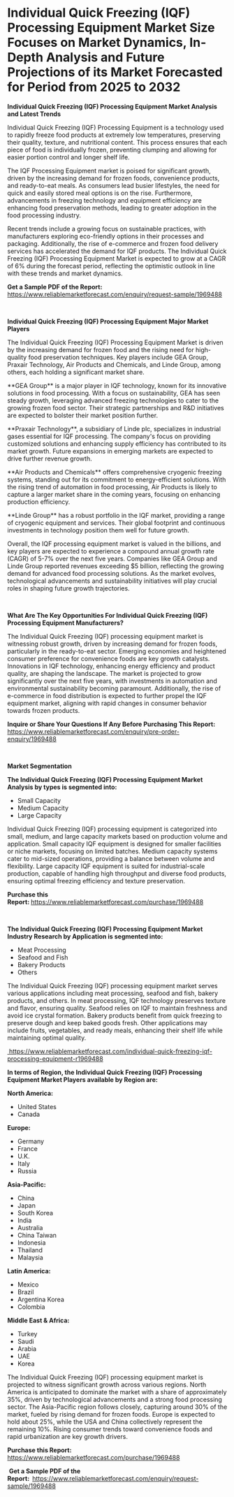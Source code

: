 <p><h1>Individual Quick Freezing (IQF) Processing Equipment Market Size Focuses on Market Dynamics, In-Depth Analysis and Future Projections of its Market Forecasted for Period from 2025 to 2032</h1></p><p><strong>Individual Quick Freezing (IQF) Processing Equipment Market Analysis and Latest Trends</strong></p>
<p><p>Individual Quick Freezing (IQF) Processing Equipment is a technology used to rapidly freeze food products at extremely low temperatures, preserving their quality, texture, and nutritional content. This process ensures that each piece of food is individually frozen, preventing clumping and allowing for easier portion control and longer shelf life.</p><p>The IQF Processing Equipment market is poised for significant growth, driven by the increasing demand for frozen foods, convenience products, and ready-to-eat meals. As consumers lead busier lifestyles, the need for quick and easily stored meal options is on the rise. Furthermore, advancements in freezing technology and equipment efficiency are enhancing food preservation methods, leading to greater adoption in the food processing industry.</p><p>Recent trends include a growing focus on sustainable practices, with manufacturers exploring eco-friendly options in their processes and packaging. Additionally, the rise of e-commerce and frozen food delivery services has accelerated the demand for IQF products. The Individual Quick Freezing (IQF) Processing Equipment Market is expected to grow at a CAGR of 6% during the forecast period, reflecting the optimistic outlook in line with these trends and market dynamics.</p></p>
<p><strong>Get a Sample PDF of the Report:&nbsp;</strong> <a href="https://www.reliablemarketforecast.com/enquiry/request-sample/1969488?utm_campaign=2753&utm_medium=2&utm_source=Github&utm_content=ia&utm_term=12042025&utm_id=individual-quick-freezing-iqf-processing-equipment">https://www.reliablemarketforecast.com/enquiry/request-sample/1969488</a></p>
<p>&nbsp;</p>
<p><strong>Individual Quick Freezing (IQF) Processing Equipment Major Market Players</strong></p>
<p><p>The Individual Quick Freezing (IQF) Processing Equipment Market is driven by the increasing demand for frozen food and the rising need for high-quality food preservation techniques. Key players include GEA Group, Praxair Technology, Air Products and Chemicals, and Linde Group, among others, each holding a significant market share.</p><p>**GEA Group** is a major player in IQF technology, known for its innovative solutions in food processing. With a focus on sustainability, GEA has seen steady growth, leveraging advanced freezing technologies to cater to the growing frozen food sector. Their strategic partnerships and R&D initiatives are expected to bolster their market position further.</p><p>**Praxair Technology**, a subsidiary of Linde plc, specializes in industrial gases essential for IQF processing. The company's focus on providing customized solutions and enhancing supply efficiency has contributed to its market growth. Future expansions in emerging markets are expected to drive further revenue growth.</p><p>**Air Products and Chemicals** offers comprehensive cryogenic freezing systems, standing out for its commitment to energy-efficient solutions. With the rising trend of automation in food processing, Air Products is likely to capture a larger market share in the coming years, focusing on enhancing production efficiency.</p><p>**Linde Group** has a robust portfolio in the IQF market, providing a range of cryogenic equipment and services. Their global footprint and continuous investments in technology position them well for future growth.</p><p>Overall, the IQF processing equipment market is valued in the billions, and key players are expected to experience a compound annual growth rate (CAGR) of 5-7% over the next five years. Companies like GEA Group and Linde Group reported revenues exceeding $5 billion, reflecting the growing demand for advanced food processing solutions. As the market evolves, technological advancements and sustainability initiatives will play crucial roles in shaping future growth trajectories.</p></p>
<p>&nbsp;</p>
<p><strong>What Are The Key Opportunities For Individual Quick Freezing (IQF) Processing Equipment Manufacturers?</strong></p>
<p><p>The Individual Quick Freezing (IQF) processing equipment market is witnessing robust growth, driven by increasing demand for frozen foods, particularly in the ready-to-eat sector. Emerging economies and heightened consumer preference for convenience foods are key growth catalysts. Innovations in IQF technology, enhancing energy efficiency and product quality, are shaping the landscape. The market is projected to grow significantly over the next five years, with investments in automation and environmental sustainability becoming paramount. Additionally, the rise of e-commerce in food distribution is expected to further propel the IQF equipment market, aligning with rapid changes in consumer behavior towards frozen products.</p></p>
<p><strong>Inquire or Share Your Questions If Any Before Purchasing This Report:</strong> <a href="https://www.reliablemarketforecast.com/enquiry/pre-order-enquiry/1969488?utm_campaign=2753&utm_medium=2&utm_source=Github&utm_content=ia&utm_term=12042025&utm_id=individual-quick-freezing-iqf-processing-equipment">https://www.reliablemarketforecast.com/enquiry/pre-order-enquiry/1969488</a></p>
<p>&nbsp;</p>
<p><strong>Market Segmentation</strong></p>
<p><strong>The Individual Quick Freezing (IQF) Processing Equipment Market Analysis by types is segmented into:</strong></p>
<p><ul><li>Small Capacity</li><li>Medium Capacity</li><li>Large Capacity</li></ul></p>
<p><p>Individual Quick Freezing (IQF) processing equipment is categorized into small, medium, and large capacity markets based on production volume and application. Small capacity IQF equipment is designed for smaller facilities or niche markets, focusing on limited batches. Medium capacity systems cater to mid-sized operations, providing a balance between volume and flexibility. Large capacity IQF equipment is suited for industrial-scale production, capable of handling high throughput and diverse food products, ensuring optimal freezing efficiency and texture preservation.</p></p>
<p><strong>Purchase this Report:&nbsp;</strong><a href="https://www.reliablemarketforecast.com/purchase/1969488?utm_campaign=2753&utm_medium=2&utm_source=Github&utm_content=ia&utm_term=12042025&utm_id=individual-quick-freezing-iqf-processing-equipment">https://www.reliablemarketforecast.com/purchase/1969488</a></p>
<p>&nbsp;</p>
<p><strong>The Individual Quick Freezing (IQF) Processing Equipment Market Industry Research by Application is segmented into:</strong></p>
<p><ul><li>Meat Processing</li><li>Seafood and Fish</li><li>Bakery Products</li><li>Others</li></ul></p>
<p><p>The Individual Quick Freezing (IQF) processing equipment market serves various applications including meat processing, seafood and fish, bakery products, and others. In meat processing, IQF technology preserves texture and flavor, ensuring quality. Seafood relies on IQF to maintain freshness and avoid ice crystal formation. Bakery products benefit from quick freezing to preserve dough and keep baked goods fresh. Other applications may include fruits, vegetables, and ready meals, enhancing their shelf life while maintaining optimal quality.</p></p>
<p><a href="https://www.reliablemarketforecast.com/individual-quick-freezing-iqf-processing-equipment-r1969488?utm_campaign=2753&utm_medium=2&utm_source=Github&utm_content=ia&utm_term=12042025&utm_id=individual-quick-freezing-iqf-processing-equipment">&nbsp;https://www.reliablemarketforecast.com/individual-quick-freezing-iqf-processing-equipment-r1969488</a></p>
<p><strong>In terms of Region, the Individual Quick Freezing (IQF) Processing Equipment Market Players available by Region are:</strong></p>
<p>
    <p> <strong> North America: </strong>
        <ul>
            <li>United States</li>
            <li>Canada</li>
        </ul>
        </p> 
    <p> <strong> Europe: </strong>
        <ul>
            <li>Germany</li>
            <li>France</li>
            <li>U.K.</li>
            <li>Italy</li>
            <li>Russia</li>
        </ul>
        </p> 
    <p> <strong> Asia-Pacific: </strong>
        <ul>
            <li>China</li>
            <li>Japan</li>
            <li>South Korea</li>
            <li>India</li>
            <li>Australia</li>
            <li>China Taiwan</li>
            <li>Indonesia</li>
            <li>Thailand</li>
            <li>Malaysia</li>
        </ul>
        </p> 
    <p> <strong> Latin America: </strong>
        <ul>
            <li>Mexico</li>
            <li>Brazil</li>
            <li>Argentina Korea</li>
            <li>Colombia</li>
        </ul>
        </p> 
    <p> <strong> Middle East & Africa: </strong>
        <ul>
            <li>Turkey</li>
            <li>Saudi</li>
            <li>Arabia</li>
            <li>UAE</li>
            <li>Korea</li>
        </ul>
    </p>
    </p>
<p><p>The Individual Quick Freezing (IQF) processing equipment market is projected to witness significant growth across various regions. North America is anticipated to dominate the market with a share of approximately 35%, driven by technological advancements and a strong food processing sector. The Asia-Pacific region follows closely, capturing around 30% of the market, fueled by rising demand for frozen foods. Europe is expected to hold about 25%, while the USA and China collectively represent the remaining 10%. Rising consumer trends toward convenience foods and rapid urbanization are key growth drivers.</p></p>
<p><strong>Purchase this Report: </strong><a href="https://www.reliablemarketforecast.com/purchase/1969488?utm_campaign=2753&utm_medium=2&utm_source=Github&utm_content=ia&utm_term=12042025&utm_id=individual-quick-freezing-iqf-processing-equipment">https://www.reliablemarketforecast.com/purchase/1969488</a></p>
<p>&nbsp;<strong>Get a Sample PDF of the Report:&nbsp;&nbsp;</strong><a href="https://www.reliablemarketforecast.com/enquiry/request-sample/1969488?utm_campaign=2753&utm_medium=2&utm_source=Github&utm_content=ia&utm_term=12042025&utm_id=individual-quick-freezing-iqf-processing-equipment">https://www.reliablemarketforecast.com/enquiry/request-sample/1969488</a></p>
<p><strong></strong></p>
<p><p></p><p></p><p></p></p>